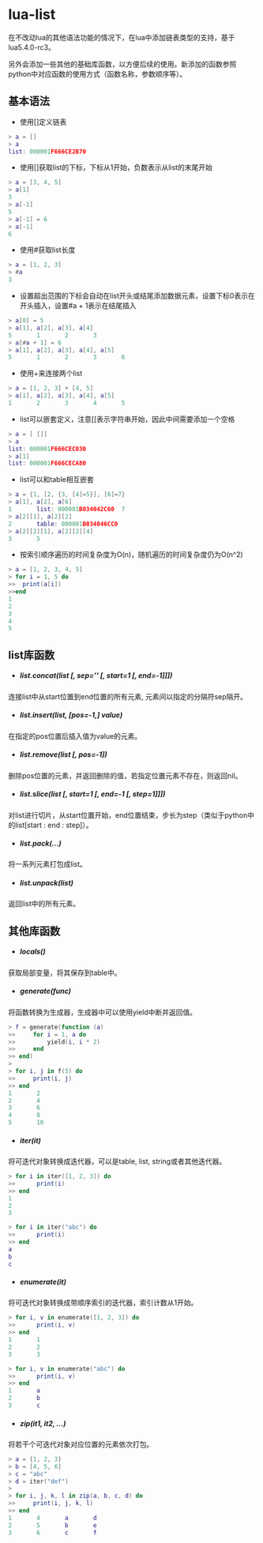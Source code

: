 # lua-list
在不改动lua的其他语法功能的情况下，在lua中添加链表类型的支持，基于lua5.4.0-rc3。

另外会添加一些其他的基础库函数，以方便后续的使用。新添加的函数参照python中对应函数的使用方式（函数名称，参数顺序等）。

## 基本语法
- 使用[]定义链表

```lua
> a = []
> a
list: 000001F666CE2B70
```

- 使用[]获取list的下标，下标从1开始，负数表示从list的末尾开始

```lua
> a = [3, 4, 5]
> a[1]
3
> a[-1]
5
> a[-1] = 6
> a[-1]
6
```

- 使用#获取list长度

```lua
> a = [1, 2, 3]
> #a
3
```

- 设置超出范围的下标会自动在list开头或结尾添加数据元素，设置下标0表示在开头插入，设置#a + 1表示在结尾插入

```lua
> a[0] = 5
> a[1], a[2], a[3], a[4]
5       1       2       3
> a[#a + 1] = 6
> a[1], a[2], a[3], a[4], a[5]
5       1       2       3       6
```

- 使用+来连接两个list

```lua
> a = [1, 2, 3] + [4, 5]
> a[1], a[2], a[3], a[4], a[5]
1       2       3       4       5
```

- list可以嵌套定义，注意[[表示字符串开始，因此中间需要添加一个空格

```lua
> a = [ []]
> a
list: 000001F666CEC030
> a[1]
list: 000001F666CECA80
```

- list可以和table相互嵌套

```lua
> a = {1, [2, {3, [4]=5}], [6]=7}
> a[1], a[2], a[6]
1       list: 000001B034042C60  7
> a[2][1], a[2][2]
2       table: 000001B034046CC0
> a[2][2][1], a[2][2][4]
3       5
```

- 按索引顺序遍历的时间复杂度为O(n)，随机遍历的时间复杂度仍为O(n^2)

```lua
> a = [1, 2, 3, 4, 5]
> for i = 1, 5 do
>>	print(a[i])
>>end
1
2
3
4
5
```

## list库函数

- ##### list.concat(list [, sep='' [, start=1 [, end=-1]]])

连接list中从start位置到end位置的所有元素, 元素间以指定的分隔符sep隔开。

- ##### list.insert(list, [pos=-1,] value)
在指定的pos位置后插入值为value的元素。

- ##### list.remove(list [, pos=-1])
删除pos位置的元素，并返回删除的值，若指定位置元素不存在，则返回nil。

- ##### list.slice(list [, start=1 [, end=-1 [, step=1]]])
对list进行切片，从start位置开始，end位置结束，步长为step（类似于python中的list[start : end : step]）。

- ##### list.pack(...)
将一系列元素打包成list。

- ##### list.unpack(list)
返回list中的所有元素。

## 其他库函数
- ##### locals()
获取局部变量，将其保存到table中。

- ##### generate(func)
将函数转换为生成器，生成器中可以使用yield中断并返回值。

```lua
> f = generate(function (a)
>>     for i = 1, a do
>>         yield(i, i * 2)
>>     end
>> end)
>
> for i, j in f(5) do
>>     print(i, j)
>> end
1       2
2       4
3       6
4       8
5       10
```

- ##### iter(it)
将可迭代对象转换成迭代器，可以是table, list, string或者其他迭代器。

```lua
> for i in iter([1, 2, 3]) do
>>      print(i)
>> end
1
2
3
```

```lua
> for i in iter("abc") do
>>      print(i)
>> end
a
b
c
```

- ##### enumerate(it)
将可迭代对象转换成带顺序索引的迭代器，索引计数从1开始。

```lua
> for i, v in enumerate([1, 2, 3]) do
>>      print(i, v)
>> end
1       1
2       2
3       3
```

```lua
> for i, v in enumerate("abc") do
>>      print(i, v)
>> end
1       a
2       b
3       c
```

- ##### zip(it1, it2, ...)
将若干个可迭代对象对应位置的元素依次打包。

```lua
> a = {1, 2, 3}
> b = [4, 5, 6]
> c = "abc"
> d = iter("def")
>
> for i, j, k, l in zip(a, b, c, d) do
>>     print(i, j, k, l)
>> end
1       4       a       d
2       5       b       e
3       6       c       f
```